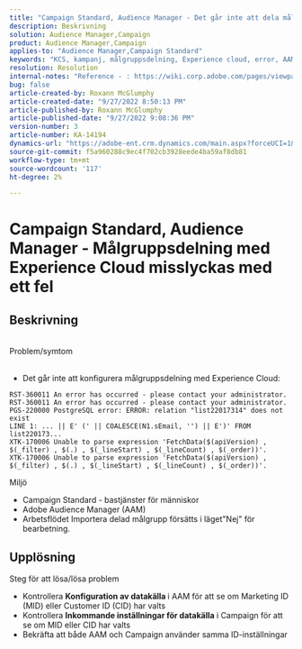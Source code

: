```yaml
---
title: "Campaign Standard, Audience Manager - Det går inte att dela målgrupper med Experience Cloud med fel"
description: Beskrivning
solution: Audience Manager,Campaign
product: Audience Manager,Campaign
applies-to: "Audience Manager,Campaign Standard"
keywords: "KCS, kampanj, målgruppsdelning, Experience cloud, error, AAM"
resolution: Resolution
internal-notes: "Reference - : https://wiki.corp.adobe.com/pages/viewpage.action?pageId=1061261145#space-menu-link-content  Resolved in - https://jira.corp.adobe.com/browse/CAMP-34744"
bug: false
article-created-by: Roxann McGlumphy
article-created-date: "9/27/2022 8:50:13 PM"
article-published-by: Roxann McGlumphy
article-published-date: "9/27/2022 9:08:36 PM"
version-number: 3
article-number: KA-14194
dynamics-url: "https://adobe-ent.crm.dynamics.com/main.aspx?forceUCI=1&pagetype=entityrecord&etn=knowledgearticle&id=58bd61fb-a53e-ed11-9db1-00224808613b"
source-git-commit: f5a960288c9ec4f702cb3928eede4ba59af8db81
workflow-type: tm+mt
source-wordcount: '117'
ht-degree: 2%

---
```


# Campaign Standard, Audience Manager - Målgruppsdelning med Experience Cloud misslyckas med ett fel

## Beskrivning

<br>Problem/symtom<br><br>
- Det går inte att konfigurera målgruppsdelning med Experience Cloud:



```
RST-360011 An error has occurred - please contact your administrator.
RST-360011 An error has occurred - please contact your administrator.
PGS-220000 PostgreSQL error: ERROR: relation "list22017314" does not exist
LINE 1: ... || E' (' || COALESCE(N1.sEmail, '') || E')' FROM list220173...
XTK-170006 Unable to parse expression 'FetchData($(apiVersion) , $(_filter) , $(.) , $(_lineStart) , $(_lineCount) , $(_order))'.
XTK-170006 Unable to parse expression 'FetchData($(apiVersion) , $(_filter) , $(.) , $(_lineStart) , $(_lineCount) , $(_order))'.
```



Miljö
- Campaign Standard - bastjänster för människor
- Adobe Audience Manager (AAM)
- Arbetsflödet Importera delad målgrupp försätts i läget&quot;Nej&quot; för bearbetning.









## Upplösning

Steg för att lösa/lösa problem
- Kontrollera <b>Konfiguration av datakälla </b>i AAM för att se om Marketing ID (MID) eller Customer ID (CID) har valts
- Kontrollera <b>Inkommande inställningar för datakälla</b> i Campaign för att se om MID eller CID har valts
- Bekräfta att både AAM och Campaign använder samma ID-inställningar











